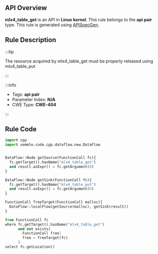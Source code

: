 ---
---


## API Overview
**mlx4_table_get** is an API in **Linux kernel**. This rule belongs to the **api pair** type. This rule is generated using [APISpecGen](../../tools/APISpecGen).
## Rule Description

:::tip

The resource acquired by mlx4_table_get must be properly released using mlx4_table_put

:::

:::info

- Tags: **api pair**
- Parameter Index: **N/A**
- CWE Type: **CWE-404**

:::

## Rule Code
```python
import cpp
import semmle.code.cpp.dataflow.new.DataFlow


DataFlow::Node getSource(FunctionCall fc){
  fc.getTarget().hasName("mlx4_table_get")
  and result.asExpr() = fc.getArgument(0)
}

DataFlow::Node getSink(FunctionCall fc){
  fc.getTarget().hasName("mlx4_table_put")
  and result.asExpr() = fc.getArgument(0)
}

FunctionCall freeTarget(FunctionCall malloc){
  DataFlow::localFlow(getSource(malloc), getSink(result))
}

from FunctionCall fc
where fc.getTarget().hasName("mlx4_table_get")
      and not exists(
        FunctionCall free| 
        free = freeTarget(fc)
      )
select fc.getLocation()

    
```